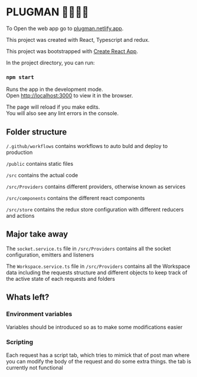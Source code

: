 # PLUGMAN 🚀🚀🚀🚀

To Open the web app go to 
[plugman.netlify.app](https://plugman.netlify.app).

This project was created with React, Typescript and redux.

This project was bootstrapped with [Create React App](https://github.com/facebook/create-react-app).



In the project directory, you can run:

### `npm start`

Runs the app in the development mode.<br />
Open [http://localhost:3000](http://localhost:3000) to view it in the browser.

The page will reload if you make edits.<br />
You will also see any lint errors in the console.

## Folder structure
`/.github/workflows` contains workflows to auto buld and deploy to production

`/public` contains static files

`/src` contains the actual code

`/src/Providers` contains different providers, otherwise known as services

`/src/components` contains the different react components

`/src/store` contains the redux store configuration with different reducers  and actions


## Major take away

The `socket.service.ts` file in `/src/Providers` contains all the socket configuration, emitters and listeners

The `Workspace.service.ts` file in `/src/Providers` contains all the Workspace data including the requests structure and different objects to keep track of the active state of each requests and folders

## Whats left?
### Environment variables
Variables should be introduced so as to make some modifications easier

### Scripting
Each request has a script tab, which tries to mimick that of post man where you can modify the body of the request and do some extra things. the tab is currently not functional


